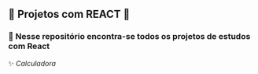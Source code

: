 ## 

## :rocket: Projetos com REACT :dart:


### :mega: Nesse repositório encontra-se todos os projetos de estudos com React

✨ _Calculadora_
